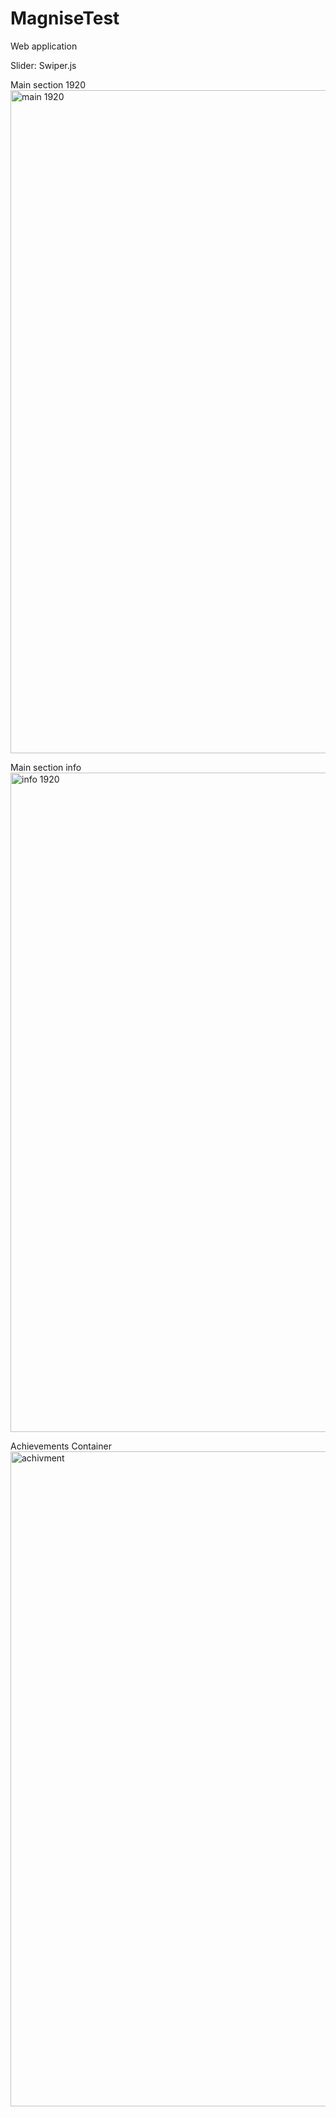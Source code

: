 # MagniseTest

Web application 

Slider: Swiper.js


Main section 1920
<img width="1061" alt="main 1920" src="https://user-images.githubusercontent.com/117219185/204288203-e8090604-064b-4146-9efb-23594bb1d835.png">

Main section info
<img width="1055" alt="info 1920" src="https://user-images.githubusercontent.com/117219185/204288271-7b153061-ddd9-4f9d-a87c-bfacfcab84ea.png">

Achievements Container 
<img width="1048" alt="achivment" src="https://user-images.githubusercontent.com/117219185/204288350-f2f72220-83b9-4d98-8bd6-071e9cde4d90.png">
